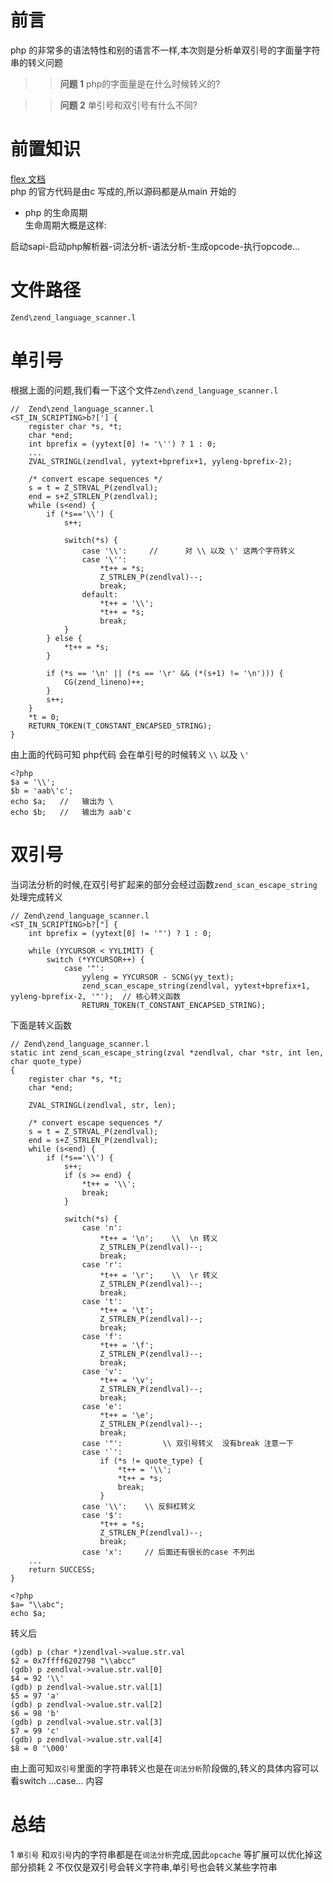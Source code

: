 # 前言
php 的非常多的语法特性和别的语言不一样,本次则是分析单双引号的字面量字符串的转义问题
>> **问题 1** php的字面量是在什么时候转义的?

>>**问题 2** 单引号和双引号有什么不同?

# 前置知识
[flex 文档](http://westes.github.io/flex/manual/Start-Conditions.html)  
php 的官方代码是由c 写成的,所以源码都是从main 开始的
- php 的生命周期  
生命周期大概是这样:  

启动sapi-启动php解析器-词法分析-语法分析-生成opcode-执行opcode...
# 文件路径
`Zend\zend_language_scanner.l`

# 单引号
根据上面的问题,我们看一下这个文件`Zend\zend_language_scanner.l`
```
//  Zend\zend_language_scanner.l
<ST_IN_SCRIPTING>b?['] {
	register char *s, *t;
	char *end;
	int bprefix = (yytext[0] != '\'') ? 1 : 0;
	...
	ZVAL_STRINGL(zendlval, yytext+bprefix+1, yyleng-bprefix-2);

	/* convert escape sequences */
	s = t = Z_STRVAL_P(zendlval);
	end = s+Z_STRLEN_P(zendlval);
	while (s<end) {
		if (*s=='\\') {
			s++;

			switch(*s) {
				case '\\':     //      对 \\ 以及 \' 这两个字符转义
				case '\'':
					*t++ = *s;
					Z_STRLEN_P(zendlval)--;
					break;
				default:
					*t++ = '\\';
					*t++ = *s;
					break;
			}
		} else {
			*t++ = *s;
		}

		if (*s == '\n' || (*s == '\r' && (*(s+1) != '\n'))) {
			CG(zend_lineno)++;
		}
		s++;
	}
	*t = 0;
	RETURN_TOKEN(T_CONSTANT_ENCAPSED_STRING);
}
```
由上面的代码可知 php代码 会在单引号的时候转义 `\\` 以及 `\'`
```
<?php
$a = '\\';
$b = 'aab\'c';
echo $a;   //   输出为 \
echo $b;   //   输出为 aab'c
```
# 双引号 
当词法分析的时候,在双引号扩起来的部分会经过函数`zend_scan_escape_string` 处理完成转义
```
// Zend\zend_language_scanner.l
<ST_IN_SCRIPTING>b?["] {
	int bprefix = (yytext[0] != '"') ? 1 : 0;

	while (YYCURSOR < YYLIMIT) {
		switch (*YYCURSOR++) {
			case '"':
				yyleng = YYCURSOR - SCNG(yy_text);
				zend_scan_escape_string(zendlval, yytext+bprefix+1, yyleng-bprefix-2, '"');  // 核心转义函数
				RETURN_TOKEN(T_CONSTANT_ENCAPSED_STRING);
```
下面是转义函数
```
// Zend\zend_language_scanner.l
static int zend_scan_escape_string(zval *zendlval, char *str, int len, char quote_type)
{
	register char *s, *t;
	char *end;

	ZVAL_STRINGL(zendlval, str, len);

	/* convert escape sequences */
	s = t = Z_STRVAL_P(zendlval);
	end = s+Z_STRLEN_P(zendlval);
	while (s<end) {
		if (*s=='\\') {
			s++;
			if (s >= end) {
				*t++ = '\\';
				break;
			}

			switch(*s) {
				case 'n':
					*t++ = '\n';    \\  \n 转义
					Z_STRLEN_P(zendlval)--;
					break;
				case 'r':
					*t++ = '\r';    \\  \r 转义
					Z_STRLEN_P(zendlval)--;
					break;
				case 't':
					*t++ = '\t';
					Z_STRLEN_P(zendlval)--;
					break;
				case 'f':
					*t++ = '\f';
					Z_STRLEN_P(zendlval)--;
					break;
				case 'v':
					*t++ = '\v';
					Z_STRLEN_P(zendlval)--;
					break;
				case 'e':
					*t++ = '\e';
					Z_STRLEN_P(zendlval)--;
					break;
				case '"':         \\ 双引号转义  没有break 注意一下
				case '`':
					if (*s != quote_type) {
						*t++ = '\\';
						*t++ = *s;
						break;
					}
				case '\\':    \\ 反斜杠转义
				case '$':
					*t++ = *s;
					Z_STRLEN_P(zendlval)--;
					break;
				case 'x':     // 后面还有很长的case 不列出
	...
	return SUCCESS;
}
```

```
<?php
$a= "\\abc";
echo $a;
```
转义后
```
(gdb) p (char *)zendlval->value.str.val
$2 = 0x7ffff6202798 "\\abcc"
(gdb) p zendlval->value.str.val[0]
$4 = 92 '\\'
(gdb) p zendlval->value.str.val[1]
$5 = 97 'a'
(gdb) p zendlval->value.str.val[2]
$6 = 98 'b'
(gdb) p zendlval->value.str.val[3]
$7 = 99 'c'
(gdb) p zendlval->value.str.val[4]
$8 = 0 '\000'
```

由上面可知`双引号`里面的字符串转义也是在`词法分析`阶段做的,转义的具体内容可以看switch ...case... 内容

# 总结
1 `单引号` 和`双引号`内的字符串都是在`词法分析`完成,因此`opcache` 等扩展可以优化掉这部分损耗
2 不仅仅是双引号会转义字符串,单引号也会转义某些字符串
